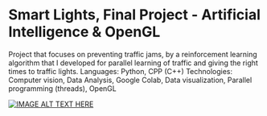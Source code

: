 # Smart Lights, Final Project - Artificial Intelligence & OpenGL

Project that focuses on preventing traffic jams, by a reinforcement learning algorithm that I developed for parallel learning of traffic and giving the right times to traffic lights.
Languages: Python, CPP (C++)
Technologies: Computer vision, Data Analysis, Google Colab, Data visualization, Parallel programming (threads), OpenGL


[![IMAGE ALT TEXT HERE](https://img.youtube.com/vi/UzKIcI2FmDY/0.jpg)](https://www.youtube.com/watch?v=UzKIcI2FmDY)


